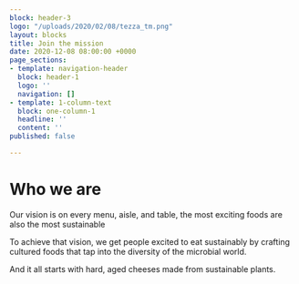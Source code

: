 ```yaml
---
block: header-3
logo: "/uploads/2020/02/08/tezza_tm.png"
layout: blocks
title: Join the mission
date: 2020-12-08 08:00:00 +0000
page_sections:
- template: navigation-header
  block: header-1
  logo: ''
  navigation: []
- template: 1-column-text
  block: one-column-1
  headline: ''
  content: ''
published: false

---
```

# Who we are

Our vision is on every menu, aisle, and table, the most exciting foods are also the most sustainable

To achieve that vision, we get people excited to eat sustainably by crafting cultured foods that tap into the diversity of the microbial world.

And it all starts with hard, aged cheeses made from sustainable plants.

